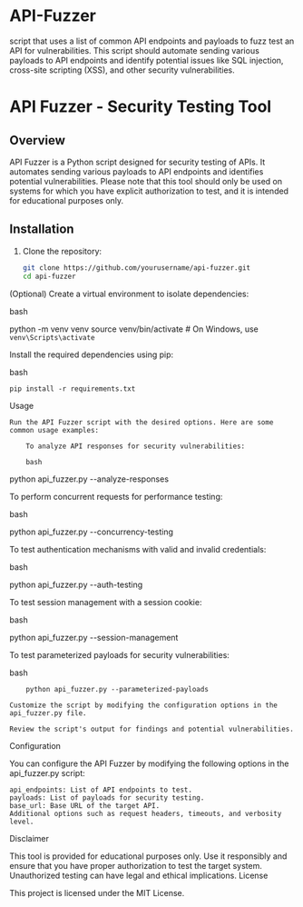 # API-Fuzzer
script that uses a list of common API endpoints and payloads to fuzz test an API for vulnerabilities. This script should automate sending various payloads to API endpoints and identify potential issues like SQL injection, cross-site scripting (XSS), and other security vulnerabilities.
# API Fuzzer - Security Testing Tool

## Overview

API Fuzzer is a Python script designed for security testing of APIs. It automates sending various payloads to API endpoints and identifies potential vulnerabilities. Please note that this tool should only be used on systems for which you have explicit authorization to test, and it is intended for educational purposes only.

## Installation

1. Clone the repository:

   ```bash
   git clone https://github.com/yourusername/api-fuzzer.git
   cd api-fuzzer

(Optional) Create a virtual environment to isolate dependencies:

bash

python -m venv venv
source venv/bin/activate  # On Windows, use `venv\Scripts\activate`

Install the required dependencies using pip:

bash

    pip install -r requirements.txt

Usage

    Run the API Fuzzer script with the desired options. Here are some common usage examples:

        To analyze API responses for security vulnerabilities:

        bash

python api_fuzzer.py --analyze-responses

To perform concurrent requests for performance testing:

bash

python api_fuzzer.py --concurrency-testing

To test authentication mechanisms with valid and invalid credentials:

bash

python api_fuzzer.py --auth-testing

To test session management with a session cookie:

bash

python api_fuzzer.py --session-management

To test parameterized payloads for security vulnerabilities:

bash

        python api_fuzzer.py --parameterized-payloads

    Customize the script by modifying the configuration options in the api_fuzzer.py file.

    Review the script's output for findings and potential vulnerabilities.

Configuration

You can configure the API Fuzzer by modifying the following options in the api_fuzzer.py script:

    api_endpoints: List of API endpoints to test.
    payloads: List of payloads for security testing.
    base_url: Base URL of the target API.
    Additional options such as request headers, timeouts, and verbosity level.

Disclaimer

This tool is provided for educational purposes only. Use it responsibly and ensure that you have proper authorization to test the target system. Unauthorized testing can have legal and ethical implications.
License

This project is licensed under the MIT License.

